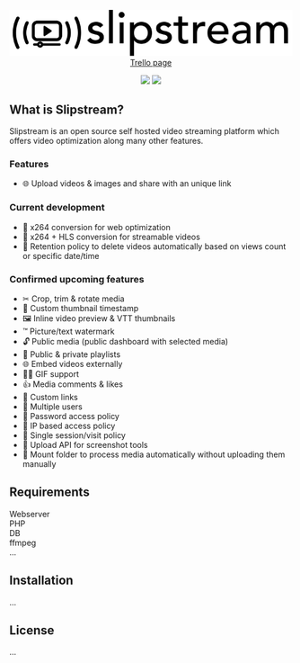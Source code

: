 <p align="center">
<img src="./newlogo.svg"><br>
<a href="https://trello.com/b/duVOc3vL/slipstream">Trello page</a>
</p>

<p align="center">
<img src="https://shields.io/badge/-Unreleased-critical">
<img src="https://shields.io/badge/-Still%20in%20development-critical">
</p>

## What is Slipstream?
Slipstream is an open source self hosted video streaming platform which offers video optimization along many other features.

### Features

- 🌐 Upload videos & images and share with an unique link

### Current development

- 📼 x264 conversion for web optimization
- 📼 x264 + HLS conversion for streamable videos
- 🚮 Retention policy to delete videos automatically based on views count or specific date/time

### Confirmed upcoming features

- ✂ Crop, trim & rotate media 
- 📸 Custom thumbnail timestamp
- 🖼 Inline video preview & VTT thumbnails
- ™ Picture/text watermark
- 🔓 Public media (public dashboard with selected media)
- 📃 Public & private playlists
- 🌐 Embed videos externally
- 👯‍♂️ GIF support
- 👍 Media comments & likes
- 🐌 Custom links
- 👥 Multiple users 
- 🔑 Password access policy
- 🔑 IP based access policy
- 🔐 Single session/visit policy
- 🔲 Upload API for screenshot tools
- 💾 Mount folder to process media automatically without uploading them manually


## Requirements
Webserver\
PHP\
DB\
ffmpeg\
...


## Installation
...

## License
...
